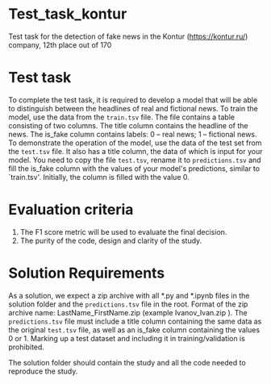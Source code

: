 # Test_task_kontur
Test task for the detection of fake news in the Kontur (https://kontur.ru/) company, 12th place out of 170
# Test task

To complete the test task, it is required to develop a model that will be able to distinguish between the headlines of real and fictional news.
To train the model, use the data from the `train.tsv` file. The file contains a table consisting of two columns.
The title column contains the headline of the news. The is_fake column contains labels: 0 – real news; 1 – fictional news.
To demonstrate the operation of the model, use the data of the test set from the `test.tsv` file. It also has a title column, the data of which is input for your model.
You need to copy the file `test.tsv`, rename it to `predictions.tsv` and fill the is_fake column with the values of your model's predictions, similar to `train.tsv'.
Initially, the column is filled with the value 0.

# Evaluation criteria
1. The F1 score metric will be used to evaluate the final decision.
2. The purity of the code, design and clarity of the study.

# Solution Requirements
As a solution, we expect a zip archive with all *.py and *.ipynb files in the solution folder and the `predictions.tsv` file in the root. Format of the zip archive name: LastName_FirstName.zip (example Ivanov_Ivan.zip ).
The `predictions.tsv` file must include a title column containing the same data as the original `test.tsv` file, as well as an is_fake column containing the values 0 or 1.
Marking up a test dataset and including it in training/validation is prohibited.

The solution folder should contain the study and all the code needed to reproduce the study.

